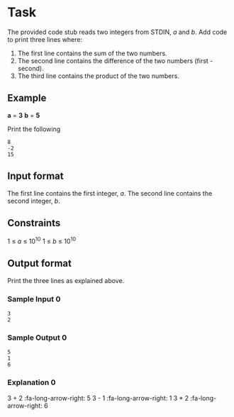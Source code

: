 # Task
The provided code stub reads two integers from STDIN, _a_ and _b_. Add code to print three lines where:

1. The first line contains the sum of the two numbers.
2. The second line contains the difference of the two numbers (first - second).
3. The third line contains the product of the two numbers.

## Example
__a__ = __3__
__b__ = __5__

Print the following 
```
8
-2
15
```

## Input format
The first line contains the first integer, _a_.
The second line contains the second integer, _b_.

## Constraints
1 ≤ _a_ ≤ 10<sup>10</sup>
1 ≤ _b_ ≤ 10<sup>10</sup>

## Output format
Print the three lines as explained above.

### Sample Input 0
```
3
2
```
### Sample Output 0
```
5
1
6
```

### Explanation 0

3 + 2 :fa-long-arrow-right: 5
3 - 1 :fa-long-arrow-right: 1
3 * 2 :fa-long-arrow-right: 6
